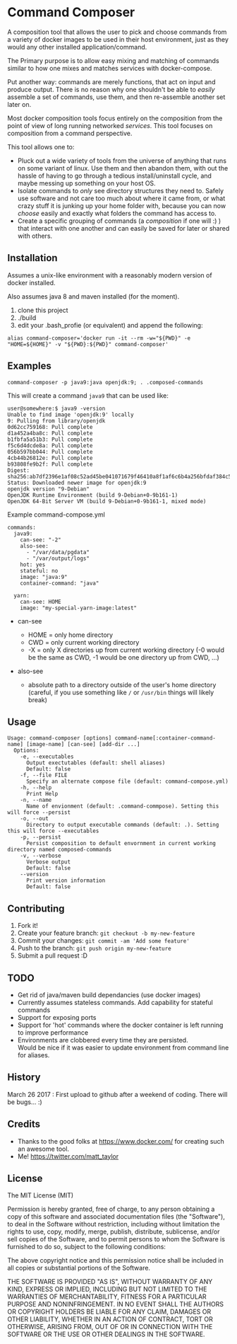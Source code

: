 # Command Composer

A composition tool that allows the user to pick and choose commands from a variety of docker images to be used in their host environment, just as they would any other installed application/command.

The Primary purpose is to allow easy mixing and matching of commands similar to how
one mixes and matches services with docker-compose.

Put another way: commands are merely functions, that act on input and produce output.
There is no reason why one shouldn't be able to _easily_ assemble a set of commands,
use them, and then re-assemble another set later on.

Most docker composition tools focus entirely on the composition from the point
of view of long running networked _services_.  This tool focuses on composition
from a command perspective.

This tool allows one to:
-  Pluck out a wide variety of tools from the universe of anything that runs on some variant of linux. Use them and then abandon them, with out the hassle of having to go through a tedious install/uninstall cycle, and maybe messing up something on your host OS.
- Isolate commands to _only_ see directory structures they need to. Safely use software and not care too much about where it came from, or what crazy stuff it is junking up your home folder with, because you can now _choose_ easily and exactly what folders the command has access to.
- Create a specific grouping of commands (a _composition_ if one will :) ) that interact with one another and can easily be saved for later or shared with others.

## Installation
Assumes a unix-like environment with a reasonably modern version of docker installed.

Also assumes java 8 and maven installed (for the moment).

1. clone this project
2. ./build
3. edit your .bash_profie (or equivalent) and append the following:
```
alias command-composer='docker run -it --rm -w="${PWD}" -e "HOME=${HOME}" -v "${PWD}:${PWD}" command-composer'
```

## Examples
`command-composer -p java9:java openjdk:9; . .composed-commands`

This will create a command `java9` that can be used like:

```
user@somewhere:$ java9 -version
Unable to find image 'openjdk:9' locally
9: Pulling from library/openjdk
0d62cc759168: Pull complete
d1a452a4ba8c: Pull complete
b1fbfa5a51b3: Pull complete
f5c6d4dcde8a: Pull complete
056b597bb044: Pull complete
4cb44b26812e: Pull complete
b93808fe9b2f: Pull complete
Digest: sha256:ab7df2396e1af08c52ad45be041071679f46410a8f1af6c6b4a256bfdaf384c5
Status: Downloaded newer image for openjdk:9
openjdk version "9-Debian"
OpenJDK Runtime Environment (build 9-Debian+0-9b161-1)
OpenJDK 64-Bit Server VM (build 9-Debian+0-9b161-1, mixed mode)
```

Example command-compose.yml

```
commands:
  java9:
    can-see: "-2"
    also-see:
      - "/var/data/pgdata"
      - "/var/output/logs"
    hot: yes
    stateful: no
    image: "java:9"
    container-command: "java"

  yarn:
    can-see: HOME
    image: "my-special-yarn-image:latest"
```
- can-see
  -  HOME = only home directory
  -  CWD = only current working directory
  -  -X = only X directories up from current working directory (-0 would be the same as CWD, -1 would be one directory up from CWD, ...)

- also-see
  - absolute path to a directory outside of the user's home directory (careful, if you use something like `/` or `/usr/bin` things will likely break)

## Usage
```
Usage: command-composer [options] command-name[:container-command-name] [image-name] [can-see] [add-dir ...]
  Options:
    -e, --executables
      Output exectutables (default: shell aliases)
      Default: false
    -f, --file FILE
      Specify an alternate compose file (default: command-compose.yml)
    -h, --help
      Print Help
    -n, --name
      Name of envionment (default: .command-commpose). Setting this will force --persist
    -o, --out
      Directory to output executable commands (default: .). Setting this will force --executables
    -p, --persist
      Persist composition to default envornment in current working directory named composed-commands
    -v, --verbose
      Verbose output
      Default: false
    --version
      Print version information
      Default: false
```



## Contributing

1. Fork it!
2. Create your feature branch: `git checkout -b my-new-feature`
3. Commit your changes: `git commit -am 'Add some feature'`
4. Push to the branch: `git push origin my-new-feature`
5. Submit a pull request :D

## TODO
- Get rid of java/maven build dependancies (use docker images)
- Currently assumes stateless commands. Add capability for stateful commands
- Support for exposing ports
- Support for 'hot' commands where the docker container is left running to improve performance
- Environments are clobbered every time they are persisted.  
Would be nice if it was easier to update environment from command line for aliases.

## History

March 26 2017 : First upload to github after a weekend of coding.  There will be bugs... :)

## Credits
- Thanks to the good folks at https://www.docker.com/ for creating such an awesome tool.
- Me! https://twitter.com/matt_taylor

## License

The MIT License (MIT)

Permission is hereby granted, free of charge, to any person obtaining a copy of this software and associated documentation files (the "Software"), to deal in the Software without restriction, including without limitation the rights to use, copy, modify, merge, publish, distribute, sublicense, and/or sell copies of the Software, and to permit persons to whom the Software is furnished to do so, subject to the following conditions:

The above copyright notice and this permission notice shall be included in all copies or substantial portions of the Software.

THE SOFTWARE IS PROVIDED "AS IS", WITHOUT WARRANTY OF ANY KIND, EXPRESS OR IMPLIED, INCLUDING BUT NOT LIMITED TO THE WARRANTIES OF MERCHANTABILITY, FITNESS FOR A PARTICULAR PURPOSE AND NONINFRINGEMENT. IN NO EVENT SHALL THE AUTHORS OR COPYRIGHT HOLDERS BE LIABLE FOR ANY CLAIM, DAMAGES OR OTHER LIABILITY, WHETHER IN AN ACTION OF CONTRACT, TORT OR OTHERWISE, ARISING FROM, OUT OF OR IN CONNECTION WITH THE SOFTWARE OR THE USE OR OTHER DEALINGS IN THE SOFTWARE.
